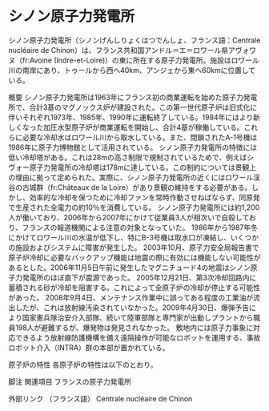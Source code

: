 # シノン原子力発電所

シノン原子力発電所（シノンげんしりょくはつでんしょ、フランス語：Centrale nucléaire de Chinon）は、フランス共和国アンドル＝エ＝ロワール県アヴォワヌ（fr:Avoine (Indre-et-Loire)）の東に所在する原子力発電所。施設はロワール川の南岸にあり、トゥールから西へ40km、アンジェから東へ60kmに位置している。

概要
シノン原子力発電所は1963年にフランス初の商業運転を始めた原子力発電所で、合計3基のマグノックス炉が建設された。この第一世代原子炉は旧式化に伴いそれぞれ1973年、1985年、1990年に運転終了している。1984年にはより新しくなった加圧水型原子炉が商業運転を開始し、合計4基が稼働している。これらに必要な冷却水はロワール川から取水している。また、閉鎖されたA-1号機は1986年に原子力博物館として活用されている。
シノン原子力発電所の特徴には低い冷却塔がある。これは28mの高さ制限で規制されているためで、例えばシヴォー原子力発電所の冷却塔は178mに達している。この制約については景観上の理由に拠って定められた。実際に、シノン原子力発電所の近くにはロワール渓谷の古城群（fr:Châteaux de la Loire）があり景観の維持をする必要がある。しかし、効率的な冷却を保つために冷却ファンを常時作動させねばならず、同原発で生産された全電力の約10％を消費している。
シノン原子力発電所には約1,200人が働いており、2006年から2007年にかけて従業員3人が相次いで自殺しており、フランスの報道機関による注意の対象となっていた。
1986年から1987年冬にかけてロワール川の水温が低下し、特にB-3号機は取水口が凍結し、いくつかの施設およびシステムに障害が発生した。
2003年10月、原子力安全局報告書で原子炉冷却に必要なバックアップ機能は地震の際に有効には機能しない可能性があるとした。2006年11月5日午前に発生したマグニチュード4の地震はシノン原子力発電所のほぼ直下が震源であった。
2005年12月21日、第3次冷却回路内に蓄積される砂が冷却を阻害する。これによって全原子炉の冷却が停止する可能性があった。
2008年9月4日、メンテナンス作業中に誤ってある程度の工業油が流出したが、これは放射線汚染されていなかった。2009年4月30日、爆弾予告により国家憲兵隊治安介入部隊、続いて陸軍部隊と専門家が出動しプラントから職員198人が避難するが、爆発物は発見されなかった。
敷地内には原子力事象に対応できるよう放射線防護機構を備え遠隔操作が可能なロボットを運用する、事故ロボット介入（INTRA）群の本部が置かれている。

原子炉の特性
各原子炉の特性は以下のとおり。

脚注
関連項目
フランスの原子力発電所

外部リンク
（フランス語） Centrale nucléaire de Chinon